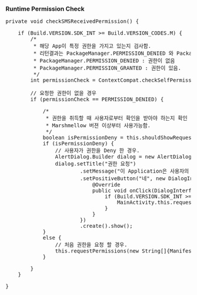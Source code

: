 ### Runtime Permission Check
<pre>
private void checkSMSReceivedPermission() {

    if (Build.VERSION.SDK_INT >= Build.VERSION_CODES.M) {
        /*
         * 해당 App이 특정 권한을 가지고 있는지 검사함.
         * 리턴결과는 PackageManager.PERMISSION_DENIED 와 PackageManager.PERMISSION_GRANTED로 나눠짐.
         * PackageManager.PERMISSION_DENIED : 권한이 없음
         * PackageManager.PERMISSION_GRANTED : 권한이 있음.
         */
        int permissionCheck = ContextCompat.checkSelfPermission(this, Manifest.permission.RECEIVE_SMS);

        // 요청한 권한이 없을 경우
        if (permissionCheck == PERMISSION_DENIED) {

            /*
             * 권한을 취득할 때 사용자로부터 확인을 받아야 하는지 확인
             * Marshmellow 버젼 이상부터 사용가능함.
             */
            boolean isPermissionDeny = this.shouldShowRequestPermissionRationale(Manifest.permission.RECEIVE_SMS);
            if (isPermissionDeny) {
                // 사용자가 권한을 Deny 한 경우.
                AlertDialog.Builder dialog = new AlertDialog.Builder(this);
                dialog.setTitle("권한 요청")
                        .setMessage("이 Application은 사용자의 SMS로 단어장을 추가하는 앱입니다. 계속하시겠습니까?")
                        .setPositiveButton("네", new DialogInterface.OnClickListener() {
                            @Override
                            public void onClick(DialogInterface dialog, int which) {
                                if (Build.VERSION.SDK_INT >= Build.VERSION_CODES.M) {
                                    MainActivity.this.requestPermissions(new String[]{Manifest.permission.RECEIVE_SMS}, 10001);
                                }
                            }
                        })
                        .create().show();
            }
            else {
                // 처음 권한을 요청 할 경우.
                this.requestPermissions(new String[]{Manifest.permission.RECEIVE_SMS}, 10001);
            }

        }
    }

}
</pre>
